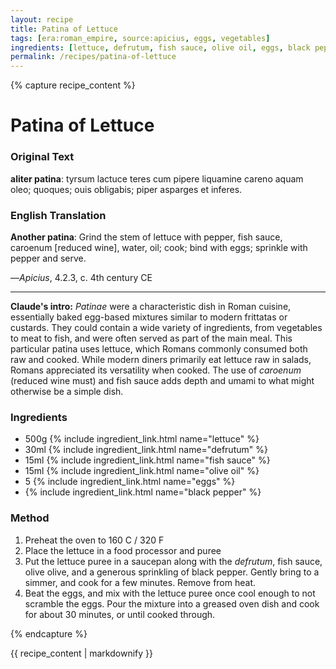 ```yaml
---
layout: recipe
title: Patina of Lettuce
tags: [era:roman_empire, source:apicius, eggs, vegetables]
ingredients: [lettuce, defrutum, fish sauce, olive oil, eggs, black pepper]
permalink: /recipes/patina-of-lettuce
---
```


{% capture recipe_content %}
# Patina of Lettuce

### Original Text
**aliter patina**: tyrsum lactuce teres cum pipere liquamine careno aquam oleo; quoques; ouis obligabis; piper asparges et inferes.

### English Translation
**Another patina**: Grind the stem of lettuce with pepper, fish sauce, caroenum [reduced wine], water, oil; cook; bind with eggs; sprinkle with pepper and serve.

—*Apicius*, 4.2.3, c. 4th century CE

___

**Claude's intro:** *Patinae* were a characteristic dish in Roman cuisine, essentially baked egg-based mixtures similar to modern frittatas or custards. They could contain a wide variety of ingredients, from vegetables to meat to fish, and were often served as part of the main meal. This particular patina uses lettuce, which Romans commonly consumed both raw and cooked. While modern diners primarily eat lettuce raw in salads, Romans appreciated its versatility when cooked. The use of *caroenum* (reduced wine must) and fish sauce adds depth and umami to what might otherwise be a simple dish.

### Ingredients
- 500g {% include ingredient_link.html name="lettuce" %}
- 30ml {% include ingredient_link.html name="defrutum" %}
- 15ml {% include ingredient_link.html name="fish sauce" %}
- 15ml {% include ingredient_link.html name="olive oil" %}
- 5 {% include ingredient_link.html name="eggs" %}
- {% include ingredient_link.html name="black pepper" %}

### Method
1. Preheat the oven to 160 C / 320 F
2. Place the lettuce in a food processor and puree
3. Put the lettuce puree in a saucepan along with the *defrutum*, fish sauce, olive olive, and a generous sprinkling of black pepper. Gently bring to a simmer, and cook for a few minutes. Remove from heat.
4. Beat the eggs, and mix with the lettuce puree once cool enough to not scramble the eggs. Pour the mixture into a greased oven dish and cook for about 30 minutes, or until cooked through.

{% endcapture %}

{{ recipe_content | markdownify }} 